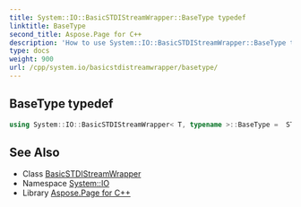 ```yaml
---
title: System::IO::BasicSTDIStreamWrapper::BaseType typedef
linktitle: BaseType
second_title: Aspose.Page for C++
description: 'How to use System::IO::BasicSTDIStreamWrapper::BaseType typedef of System::IO::BasicSTDIStreamWrapper class in C++.'
type: docs
weight: 900
url: /cpp/system.io/basicstdistreamwrapper/basetype/
---
```

## BaseType typedef




```cpp
using System::IO::BasicSTDIStreamWrapper< T, typename >::BaseType =  STDIOStreamWrapperBase<T>
```

## See Also

* Class [BasicSTDIStreamWrapper](../)
* Namespace [System::IO](../../)
* Library [Aspose.Page for C++](../../../)
